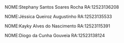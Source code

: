 NOME:Stephany Santos Soares Rocha RA:12523136208

NOME:Jéssica Queiroz Augustinho   RA:12523135533

NOME:Kayky Alves do Nascimento    RA:12523115391

NOME:Diogo da Cunha Gouveia       RA:12523138124

